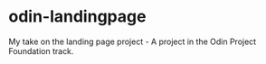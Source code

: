# odin-landingpage
My take on the landing page project - A project in the Odin Project Foundation track.
